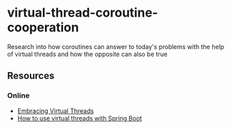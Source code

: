 # virtual-thread-coroutine-cooperation

Research into how coroutines can answer to today's problems with the help of virtual threads and how the opposite can
also be true


## Resources

### Online

- [Embracing Virtual Threads](https://spring.io/blog/2022/10/11/embracing-virtual-threads)
- [How to use virtual threads with Spring Boot](https://bell-sw.com/blog/a-guide-to-using-virtual-threads-with-spring-boot)